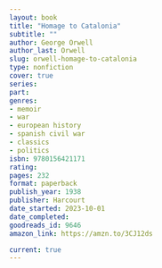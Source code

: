 ```yaml
---
layout: book
title: "Homage to Catalonia"
subtitle: ""
author: George Orwell
author_last: Orwell
slug: orwell-homage-to-catalonia
type: nonfiction
cover: true
series: 
part: 
genres:
- memoir
- war
- european history
- spanish civil war
- classics
- politics
isbn: 9780156421171
rating: 
pages: 232
format: paperback
publish_year: 1938
publisher: Harcourt
date_started: 2023-10-01
date_completed: 
goodreads_id: 9646
amazon_link: https://amzn.to/3CJ12ds

current: true
---
```

